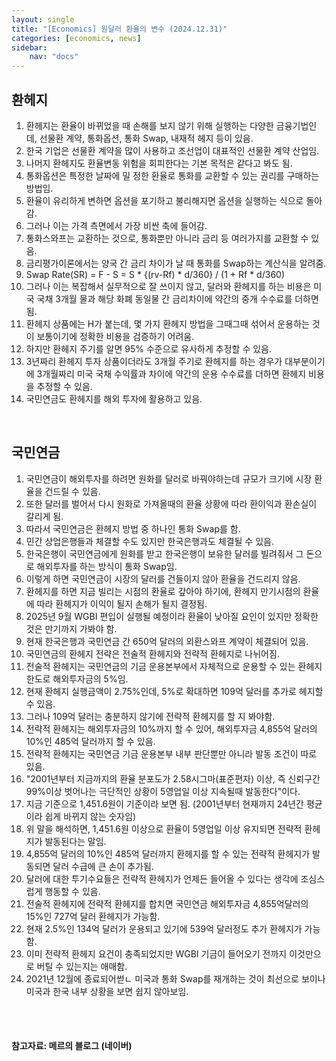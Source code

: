 ```yaml
---
layout: single
title: "[Economics] 원달러 환율의 변수 (2024.12.31)"
categories: [economics, news]
sidebar:
    nav: "docs"
---
```


## 환헤지
1. 환헤지는 환율이 바뀌었을 때 손해를 보지 않기 위해 실행하는 다양한 금융기법인데, 선물환 계약, 통화옵션, 통화 Swap, 내재적 헤지 등이 있음.
1. 한국 기업은 선물환 계약을 많이 사용하고 조선업이 대표적인 선물환 계약 산업임.
1. 나머지 환헤지도 환율변동 위험을 회피한다는 기본 목적은 같다고 봐도 됨.
1. 통화옵션은 특정한 날짜에 밀 정한 환율로 통화를 교환할 수 있는 권리를 구매하는 방법임.
1. 환율이 유리하게 변하면 옵션을 포기하고 불리해지면 옵션을 실행하는 식으로 돌아감.
1. 그러나 이는 가격 측면에서 가장 비싼 축에 들어감.
1. 통화스와프는 교환하는 것으로, 통화뿐만 아니라 금리 등 여러가지를 교환할 수 있음.
1. 금리평가이론에서는 양국 간 금리 차이가 날 때 통화를 Swap하는 계산식을 알려줌.
1. Swap Rate(SR) = F - S = S * {(rv-Rf) * d/360} / (1 + Rf * d/360)
1. 그러나 이는 복잡해서 실무적으로 잘 쓰이지 않고, 달러와 환헤지를 하는 비용은 미국 국채 3개월 물과 해당 화폐 동일물 간 금리차이에 약간의 중개 수수료를 더하면 됨.
1. 환헤지 상품에는 H가 붙는데, 몇 가지 환헤지 방법을 그때그때 섞어서 운용하는 것이 보통이기에 정확한 비용을 검증하기 어려움.
1. 하지만 환헤지 주기를 알면 95% 수준으로 유사하게 추정할 수 있음.
1. 3년짜리 환헤지 투자 상품이더라도 3개월 주기로 환헤지를 하는 경우가 대부분이기에 3개월짜리 미국 국채 수익률과 차이에 약간의 운용 수수료를 더하면 환헤지 비용을 추정할 수 있음.
1. 국민연금도 환헤지를 해외 투자에 활용하고 있음.

<br/>

## 국민연금
1. 국민연금이 해외투자를 하려면 원화를 달러로 바꿔야하는데 규모가 크기에 시장 환율을 건드릴 수 있음.
1. 또한 달러를 벌어서 다시 원화로 가져올때의 환율 상황에 따라 환이익과 환손실이 갈리게 됨.
1. 따라서 국민연금은 환헤지 방법 중 하나인 통화 Swap를 함.
1. 민간 상업은행들과 체결할 수도 있지만 한국은행과도 체결될 수 있음.
1. 한국은행이 국민연금에게 원화를 받고 한국은행이 보유한 달러를 빌려줘서 그 돈으로 해외투자를 하는 방식이 통화 Swap임.
1. 이렇게 하면 국민연금이 시장의 달러를 건들이지 않아 환율을 건드리지 않음.
1. 환헤지를 하면 지금 빌리는 시점의 환율로 갚아야 하기에, 환헤지 만기시점의 환율에 따라 환헤지가 이익이 될지 손해가 될지 결정됨.
1. 2025년 9월 WGBI 편입이 실행될 예정이라 환율이 낮아질 요인이 있지만 정확한 것은 만기까지 가봐야 함.
1. 현재 한국은행과 국민연금 간 650억 달러의 외환스와프 계약이 체결되어 있음.
1. 국민연금의 환헤지 전략은 전술적 환헤지와 전략적 환헤지로 나뉘어짐.
1. 전술적 환헤지는 국민연금의 기금 운용본부에서 자체적으로 운용할 수 있는 환헤지 한도로 해외투자금의 5%임.
1. 현재 환헤지 실행금액이 2.75%인데, 5%로 확대하면 109억 달러를 추가로 헤지할 수 있음.
1. 그러나 109억 달러는 충분하지 않기에 전략적 환헤지를 할 지 봐야함.
1. 전략적 환헤지는 해외투자금의 10%까지 할 수 있어, 해외투자금 4,855억 달러의 10%인 485억 달러까지 할 수 있음.
1. 전략적 환헤지는 국민연금 기금 운용본부 내부 판단뿐만 아니라 발동 조건이 따로 있음.
1. "2001년부터 지금까지의 환율 분포도가 2.58시그마(표준편자) 이상, 즉 신뢰구간 99%이상 벗어나는 극단적인 상황이 5영업일 이상 지속될때 발동한다"이다.
1. 지금 기준으로 1,451.6원이 기준이라 보면 됨. (2001년부터 현재까지 24년간 평균이라 쉽게 바뀌지 않는 숫자임)
1. 위 말을 해석하면, 1,451.6원 이상으로 환율이 5영업일 이상 유지되면 전략적 환헤지가 발동된다는 말임.
1. 4,855억 달러의 10%인 485억 달러까지 환헤지를 할 수 있는 전략적 환헤지가 발동되면 달러 수급에 큰 손이 추가됨.
1. 달러에 대한 투기수요들은 전략적 환헤지가 언제든 들어올 수 있다는 생각에 조심스럽게 행동할 수 있음.
1. 전술적 환헤지에 전략적 환헤지를 합치면 국민연금 해외투자금 4,855억달러의 15%인 727억 달러 환헤지가 가능함.
1. 현재 2.5%인 134억 달러가 운용되고 있기에 539억 달러정도 추가 환헤지가 가능함.
1. 이미 전략적 환헤지 요건이 충족되었지만 WGBI 기금이 들어오기 전까지 이것만으로 버틸 수 있는지는 애매함.
1. 2021년 12월에 종료되어썯ㄴ 미국과 통화 Swap를 재개하는 것이 최선으로 보이나 미국과 한국 내부 상황을 보면 쉽지 않아보임.



<br/>
<br/>

#### 참고자료: 메르의 블로그 (네이버) 